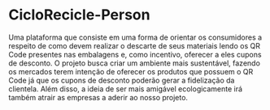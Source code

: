 # CicloRecicle-Person
Uma plataforma que consiste em uma forma de orientar os consumidores a respeito de como devem realizar o descarte de seus materiais lendo os QR Code presentes nas embalagens e, como incentivo, oferecer a eles cupons de desconto. O projeto busca criar um ambiente mais sustentável, fazendo os mercados terem intenção de oferecer os produtos que possuem o QR Code já que os cupons de desconto poderão gerar a fidelização da clientela. Além disso, a ideia de ser mais amigável ecologicamente irá também atrair as empresas a aderir ao nosso projeto. 
